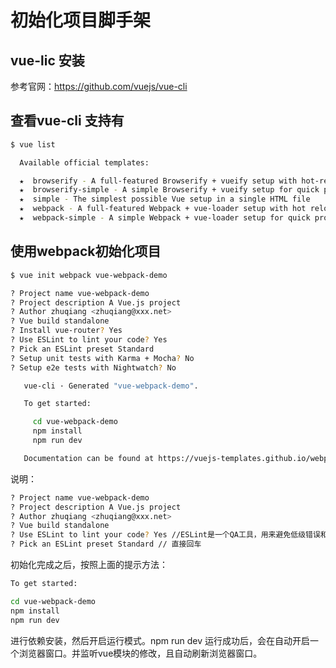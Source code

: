 # 初始化项目脚手架
## vue-lic 安装

  参考官网：https://github.com/vuejs/vue-cli
## 查看vue-cli 支持有
```bash
$ vue list

  Available official templates:

  ★  browserify - A full-featured Browserify + vueify setup with hot-reload, linting & unit testing.
  ★  browserify-simple - A simple Browserify + vueify setup for quick prototyping.
  ★  simple - The simplest possible Vue setup in a single HTML file
  ★  webpack - A full-featured Webpack + vue-loader setup with hot reload, linting, testing & css extraction.
  ★  webpack-simple - A simple Webpack + vue-loader setup for quick prototyping.
```

## 使用webpack初始化项目

```bash
$ vue init webpack vue-webpack-demo

? Project name vue-webpack-demo
? Project description A Vue.js project
? Author zhuqiang <zhuqiang@xxx.net>
? Vue build standalone
? Install vue-router? Yes
? Use ESLint to lint your code? Yes
? Pick an ESLint preset Standard
? Setup unit tests with Karma + Mocha? No
? Setup e2e tests with Nightwatch? No

   vue-cli · Generated "vue-webpack-demo".

   To get started:

     cd vue-webpack-demo
     npm install
     npm run dev

   Documentation can be found at https://vuejs-templates.github.io/webpack
```
说明：
```bash
? Project name vue-webpack-demo        
? Project description A Vue.js project 
? Author zhuqiang <zhuqiang@xxx.net>
? Vue build standalone  
? Use ESLint to lint your code? Yes //ESLint是一个QA工具，用来避免低级错误和统一代码的风格。
? Pick an ESLint preset Standard // 直接回车

```
初始化完成之后，按照上面的提示方法：
```bash
To get started:

cd vue-webpack-demo
npm install
npm run dev
```
进行依赖安装，然后开启运行模式。npm run dev 运行成功后，会在自动开启一个浏览器窗口。并监听vue模块的修改，且自动刷新浏览器窗口。

